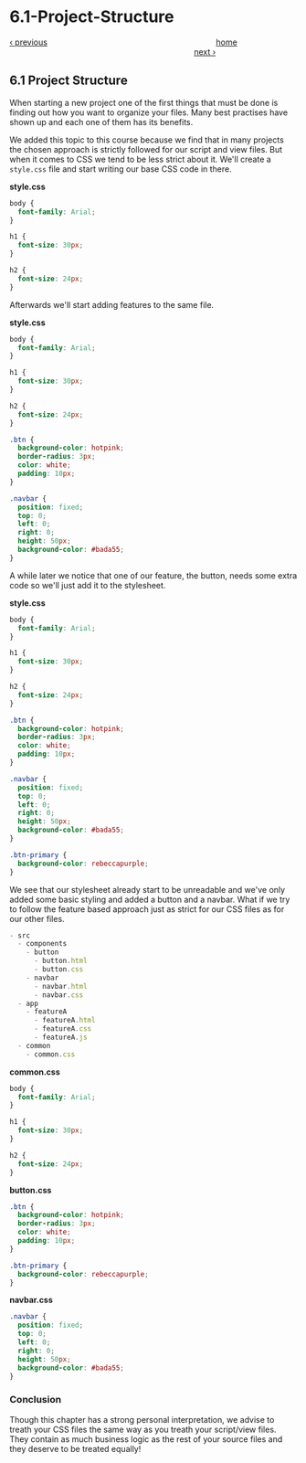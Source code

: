 # 6.1-Project-Structure

[‹ previous](../chapter-5-animations-and-transitions/5.2-animations.md)                                                                           [home](../../)                                                                                   [next ›](6.2-preprocessors.md)

## 6.1 Project Structure

When starting a new project one of the first things that must be done is finding out how you want to organize your files. Many best practises have shown up and each one of them has its benefits.

We added this topic to this course because we find that in many projects the chosen approach is strictly followed for our script and view files. But when it comes to CSS we tend to be less strict about it. We'll create a `style.css` file and start writing our base CSS code in there.

**style.css**

```css
body {
  font-family: Arial;
}

h1 {
  font-size: 30px;
}

h2 {
  font-size: 24px;
}
```

Afterwards we'll start adding features to the same file.

**style.css**

```css
body {
  font-family: Arial;
}

h1 {
  font-size: 30px;
}

h2 {
  font-size: 24px;
}

.btn {
  background-color: hotpink;
  border-radius: 3px;
  color: white;
  padding: 10px;
}

.navbar {
  position: fixed;
  top: 0;
  left: 0;
  right: 0;
  height: 50px;
  background-color: #bada55;
}
```

A while later we notice that one of our feature, the button, needs some extra code so we'll just add it to the stylesheet.

**style.css**

```css
body {
  font-family: Arial;
}

h1 {
  font-size: 30px;
}

h2 {
  font-size: 24px;
}

.btn {
  background-color: hotpink;
  border-radius: 3px;
  color: white;
  padding: 10px;
}

.navbar {
  position: fixed;
  top: 0;
  left: 0;
  right: 0;
  height: 50px;
  background-color: #bada55;
}

.btn-primary {
  background-color: rebeccapurple;
}
```

We see that our stylesheet already start to be unreadable and we've only added some basic styling and added a button and a navbar. What if we try to follow the feature based approach just as strict for our CSS files as for our other files.

```javascript
- src
  - components
    - button
      - button.html
      - button.css
    - navbar
      - navbar.html
      - navbar.css
  - app
    - featureA
      - featureA.html
      - featureA.css
      - featureA.js
  - common
    - common.css
```

**common.css**

```css
body {
  font-family: Arial;
}

h1 {
  font-size: 30px;
}

h2 {
  font-size: 24px;
}
```

**button.css**

```css
.btn {
  background-color: hotpink;
  border-radius: 3px;
  color: white;
  padding: 10px;
}

.btn-primary {
  background-color: rebeccapurple;
}
```

**navbar.css**

```css
.navbar {
  position: fixed;
  top: 0;
  left: 0;
  right: 0;
  height: 50px;
  background-color: #bada55;
}
```

### Conclusion

Though this chapter has a strong personal interpretation, we advise to treath your CSS files the same way as you treath your script/view files. They contain as much business logic as the rest of your source files and they deserve to be treated equally!

